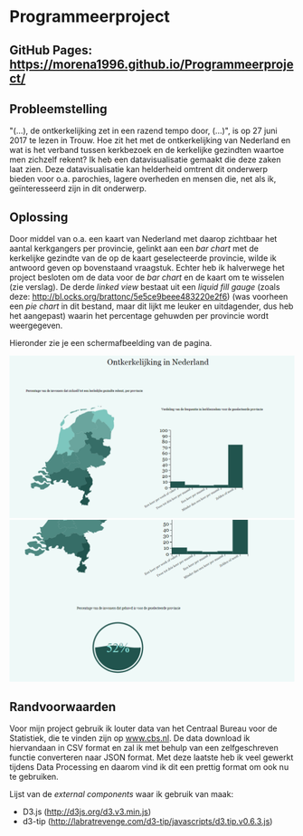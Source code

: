 # Programmeerproject

GitHub Pages:  https://morena1996.github.io/Programmeerproject/
------------
Probleemstelling
----------------

"(...), de ontkerkelijking zet in een razend tempo door, (...)", is op 27 juni 2017 te lezen in Trouw. Hoe zit het met de ontkerkelijking van Nederland en wat is het verband tussen kerkbezoek en de kerkelijke gezindten waartoe men zichzelf rekent? Ik heb een datavisualisatie gemaakt die deze zaken laat zien. Deze datavisualisatie kan helderheid omtrent dit onderwerp bieden voor o.a. parochies, lagere overheden en mensen die, net als ik, geïnteresseerd zijn in dit onderwerp. 

Oplossing
---------

Door middel van o.a. een kaart van Nederland met daarop zichtbaar het aantal kerkgangers per provincie, gelinkt aan een *bar chart* met de kerkelijke gezindte van de op de kaart geselecteerde provincie, wilde ik antwoord geven op bovenstaand vraagstuk. Echter heb ik halverwege het project besloten om de data voor de *bar chart* en de kaart om te wisselen (zie verslag). De derde *linked view* bestaat uit een *liquid fill gauge* (zoals deze: http://bl.ocks.org/brattonc/5e5ce9beee483220e2f6) (was voorheen een *pie chart* in dit bestand, maar dit lijkt me leuker en uitdagender, dus heb het aangepast) waarin het percentage gehuwden per provincie wordt weergegeven.

Hieronder zie je een schermafbeelding van de pagina. 

![](docs/programmeerproject2.png)
![](docs/programmeerproject3.png)



Randvoorwaarden
---------------
Voor mijn project gebruik ik louter data van het Centraal Bureau voor de Statistiek, die te vinden zijn op www.cbs.nl. De data download ik hiervandaan in CSV format en zal ik met behulp van een zelfgeschreven functie converteren naar JSON format. Met deze laatste heb ik veel gewerkt tijdens Data Processing en daarom vind ik dit een prettig format om ook nu te gebruiken. 

Lijst van de *external components* waar ik gebruik van maak:
* D3.js (http://d3js.org/d3.v3.min.js)
* d3-tip (http://labratrevenge.com/d3-tip/javascripts/d3.tip.v0.6.3.js)






 